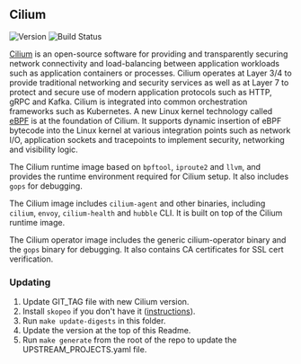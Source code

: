 ## **Cilium**
![Version](https://img.shields.io/badge/version-v1.15.13--eksa.1-blue)
![Build Status](https://codebuild.us-west-2.amazonaws.com/badges?uuid=eyJlbmNyeXB0ZWREYXRhIjoiYTh2UnBFVGhjQ1EyeENsWU91ZlJzMktyZHRINlpFWlc0RkZ5amU3Yy96b3p2Z2dxNThZZVQ5ZjRPTEZndGVNQVMwNkMvVmZZR000bGJXWDFqWDFnUlZVPSIsIml2UGFyYW1ldGVyU3BlYyI6ImZRZ2JzZmhRcWZtNFNHZTciLCJtYXRlcmlhbFNldFNlcmlhbCI6MX0%3D&branch=main)

[Cilium](https://github.com/cilium/cilium) is an open-source software for providing and transparently securing network connectivity and load-balancing between application workloads such as application containers or processes. Cilium operates at Layer 3/4 to provide traditional networking and security services as well as at Layer 7 to protect and secure use of modern application protocols such as HTTP, gRPC and Kafka. Cilium is integrated into common orchestration frameworks such as Kubernetes. A new Linux kernel technology called [eBPF](https://ebpf.io) is at the foundation of Cilium. It supports dynamic insertion of eBPF bytecode into the Linux kernel at various integration points such as network I/O, application sockets and tracepoints to implement security, networking and visibility logic.

The Cilium runtime image based on `bpftool`, `iproute2` and `llvm`, and provides the runtime environment required for Cilium setup. It also includes `gops` for debugging.

The Cilium image includes `cilium-agent` and other binaries, including `cilium`, `envoy`, `cilium-health` and `hubble` CLI. It is built on top of the Cilium runtime image.

The Cilium operator image includes the generic cilium-operator binary and the `gops` binary for debugging. It also contains CA certificates for SSL cert verification.

### Updating
1. Update GIT_TAG file with new Cilium version.
2. Install `skopeo` if you don't have it ([instructions](https://github.com/containers/skopeo/blob/main/install.md)).
3. Run `make update-digests` in this folder.
4. Update the version at the top of this Readme.
5. Run `make generate` from the root of the repo to update the UPSTREAM_PROJECTS.yaml file.